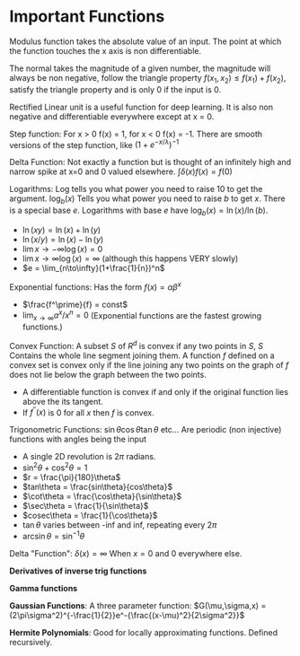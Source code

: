# Important Functions

Modulus function takes the absolute value of an input. The point at which the function touches the x axis is non differentiable.

The normal takes the magnitude of a given number, the magnitude will always be non negative, follow the triangle property $f(x_1, x_2) \le f(x_1)+f(x_2)$, satisfy the triangle property and is only 0 if the input is 0.

Rectified Linear unit is a useful function for deep learning. It is also non negative and differentiable everywhere except at x = 0. 

Step function: For x > 0 f(x) = 1, for x < 0 f(x) = -1. There are smooth versions of the step function, like $(1+e^{-x/\lambda})^{-1}$

Delta Function: Not exactly a function but is thought of an infinitely high and narrow spike at x=0 and 0 valued elsewhere. $\int{\delta(x)f(x)} = f(0)$

Logarithms: Log tells you what power you need to raise 10 to get the argument. $\log_b(x)$ Tells you what power you need to raise $b$ to get $x$. There is a special base $e$. Logarithms with base $e$ have $\log_b(x) = \ln(x)/\ln(b)$.

* $\ln(xy) = \ln(x) + \ln(y)$
* $\ln(x/y) = \ln(x) - \ln(y)$
* $\lim{x\to-\infty}\log(x) = 0$ 
* $\lim{x\to\infty}\log(x) = \infty$ (although this happens VERY slowly)
* $e = \lim_{n\to\infty}(1+\frac{1}{n})^n$

Exponential functions: Has the form $f(x) = \alpha\beta^x$

* $\frac{f^\prime}{f} = const$
* $\lim_{x\to\infty}a^x/x^n = 0$ (Exponential functions are the fastest growing functions.)

  

Convex Function: A subset $S$ of $R^d$ is convex if any two points in $S$, $S$ Contains the whole line segment joining them. A function $f$ defined on a convex set is convex only if the line joining any two points on the graph of $f$ does not lie below the graph between the two points.

* A differentiable function is convex if and only if the original function lies above the its tangent.
* If $f^{\prime\prime}(x)$ is 0 for all $x$ then $f$ is convex.

Trigonometric Functions: $\sin\theta \cos\theta \tan\theta$ etc... Are periodic (non injective) functions with angles being the input

* A single 2D revolution is $2\pi$ radians.
* $\sin^2\theta + \cos^2\theta = 1$
* $r = \frac{\pi}{180}\theta$
* $tan\theta = \frac{sin\theta}{cos\theta}$
* $\cot\theta = \frac{\cos\theta}{\sin\theta}$
* $\sec\theta = \frac{1}{\sin\theta}$
* $cosec\theta = \frac{1}{\cos\theta}$
* $\tan\theta$ varies between -inf and inf, repeating every $2\pi$ 
* $\arcsin\theta = \sin^{-1}\theta$ 

Delta "Function": $\delta(x) = \infty$ When $x=0$ and $0$ everywhere else.

**Derivatives of inverse trig functions**

**Gamma functions**

**Gaussian Functions**: A three parameter function: $G(\mu,\sigma,x) = (2\pi\sigma^2)^{-\frac{1}{2}}e^-{\frac{(x-\mu)^2}{2\sigma^2}}$

**Hermite Polynomials**:  Good for locally approximating functions. Defined recursively.
